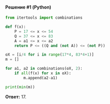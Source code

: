 #### Решение #1 (Python)
```python
from itertools import combinations

def f(x):
	P = 17 <= x <= 54
	Q = 37 <= x <= 83
	A = a1 <= x <= a2
	return P <= ((Q and (not A)) <= (not P))

oX = [i/4 for i in range(17*4, 83*4+1)]
m = []

for a1, a2 in combinations(oX, 2):
	if all(f(x) for x in oX):
		m.append(a2-a1)

print(min(m))
```
**Ответ:** 17.
